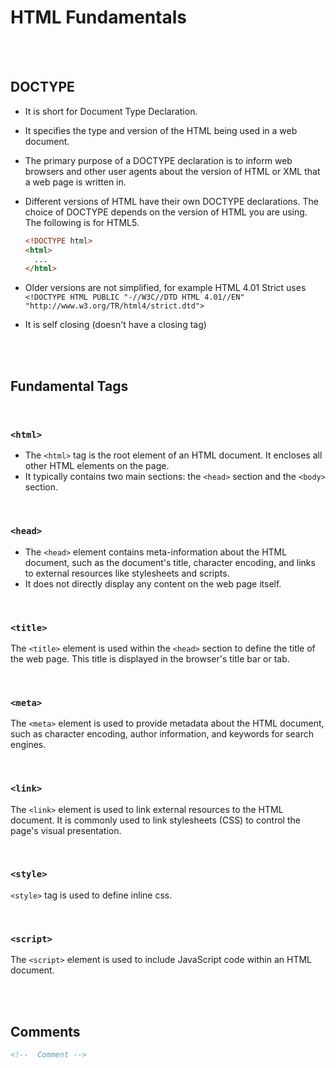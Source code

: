 # HTML Fundamentals

<br>
<br>

## DOCTYPE

- It is short for Document Type Declaration.
- It specifies the type and version of the HTML being used in a web document.
- The primary purpose of a DOCTYPE declaration is to inform web browsers and other user agents about the version of HTML or XML that a web page is written in.

- Different versions of HTML have their own DOCTYPE declarations. The choice of DOCTYPE depends on the version of HTML you are using. The following is for HTML5.

  ```html
  <!DOCTYPE html>
  <html>
    ...
  </html>
  ```

- Older versions are not simplified, for example HTML 4.01 Strict uses `<!DOCTYPE HTML PUBLIC "-//W3C//DTD HTML 4.01//EN" "http://www.w3.org/TR/html4/strict.dtd">`
- It is self closing (doesn't have a closing tag)

<br>
<br>

## Fundamental Tags

<br>

### `<html>`

- The `<html>` tag is the root element of an HTML document. It encloses all other HTML elements on the page.
- It typically contains two main sections: the `<head>` section and the `<body>` section.

<br>

### `<head>`

- The `<head>` element contains meta-information about the HTML document, such as the document's title, character encoding, and links to external resources like stylesheets and scripts.
- It does not directly display any content on the web page itself.

<br>

### `<title>`

The `<title>` element is used within the `<head>` section to define the title of the web page. This title is displayed in the browser's title bar or tab.

<br>

### `<meta>`

The `<meta>` element is used to provide metadata about the HTML document, such as character encoding, author information, and keywords for search engines.

<br>

### `<link>`

The `<link>` element is used to link external resources to the HTML document. It is commonly used to link stylesheets (CSS) to control the page's visual presentation.

<br>

### `<style>`

`<style>` tag is used to define inline css.

<br>

### `<script>`

The `<script>` element is used to include JavaScript code within an HTML document.

<br>
<br>

## Comments

```html
<!--  Comment -->
```

<br>
<br>
